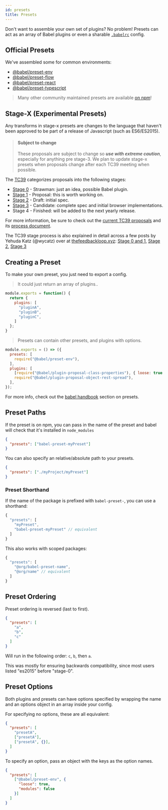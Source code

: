 ```yaml
---
id: presets
title: Presets
---
```


Don't want to assemble your own set of plugins? No problem! Presets can act as an array of Babel plugins or even a sharable [`.babelrc`](babelrc.md) config.

## Official Presets

We've assembled some for common environments:

- [@babel/preset-env](preset-env.md)
- [@babel/preset-flow](preset-flow.md)
- [@babel/preset-react](preset-react.md)
- [@babel/preset-typescript](preset-typescript.md)

> Many other community maintained presets are available [on npm](https://www.npmjs.com/search?q=babel-preset)!

## Stage-X (Experimental Presets)

Any transforms in stage-x presets are changes to the language that haven't been approved to be part of a release of Javascript (such as ES6/ES2015).

<blockquote class="babel-callout babel-callout-danger">
  <h4>Subject to change</h4>
  <p>
    These proposals are subject to change so <strong><em>use with extreme caution</em></strong>, especially for anything pre stage-3. We plan to update stage-x presets when proposals change after each TC39 meeting when possible.
  </p>
</blockquote>

The [TC39](https://github.com/tc39) categorizes proposals into the following stages:

- [Stage 0](preset-stage-0.md) - Strawman: just an idea, possible Babel plugin.
- [Stage 1](preset-stage-1.md) - Proposal: this is worth working on.
- [Stage 2](preset-stage-2.md) - Draft: initial spec.
- [Stage 3](preset-stage-3.md) - Candidate: complete spec and initial browser implementations.
- Stage 4 - Finished: will be added to the next yearly release.

For more information, be sure to check out the [current TC39 proposals](https://github.com/tc39/proposals) and its [process document](https://tc39.github.io/process-document).

The TC39 stage process is also explained in detail across a few posts by Yehuda Katz (@wycatz) over at [thefeedbackloop.xyz](https://thefeedbackloop.xyz): [Stage 0 and 1](https://thefeedbackloop.xyz/tc39-a-process-sketch-stages-0-and-1/), [Stage 2](https://thefeedbackloop.xyz/tc39-process-sketch-stage-2/), [Stage 3](https://thefeedbackloop.xyz/tc39-process-sketch-stage-3/)


## Creating a Preset

To make your own preset, you just need to export a config.

> It could just return an array of plugins..

```js
module.exports = function() {
  return {
    plugins: [
      "pluginA",
      "pluginB",
      "pluginC",
    ]
  };
}
```

> Presets can contain other presets, and plugins with options.

```js
module.exports = () => ({
  presets: [
    require("@babel/preset-env"),
  ],
  plugins: [
    [require("@babel/plugin-proposal-class-properties"), { loose: true }],
    require("@babel/plugin-proposal-object-rest-spread"),
  ],
});
```

For more info, check out the [babel handbook](https://github.com/thejameskyle/babel-handbook/blob/master/translations/en/user-handbook.md#making-your-own-preset) section on presets.

## Preset Paths

If the preset is on npm, you can pass in the name of the preset and babel will check that it's installed in `node_modules`

```json
{ 
  "presets": ["babel-preset-myPreset"]
}
```

You can also specify an relative/absolute path to your presets.

```json
{
  "presets": ["./myProject/myPreset"]
}
```

### Preset Shorthand

If the name of the package is prefixed with `babel-preset-`, you can use a shorthand:

```js
{
  "presets": [
    "myPreset",
    "babel-preset-myPreset" // equivalent
  ]
}
```

This also works with scoped packages:

```js
{
  "presets": [
  	"@org/babel-preset-name",
  	"@org/name" // equivalent
  ]
}
```

## Preset Ordering

Preset ordering is reversed (last to first).

```json
{
  "presets": [
    "a",
    "b",
    "c"
  ]
}
```

Will run in the following order: `c`, `b`, then `a`.

This was mostly for ensuring backwards compatibility, since most users listed "es2015" before "stage-0".

## Preset Options

Both plugins and presets can have options specified by wrapping the name and an options object in an array inside your config.

For specifying no options, these are all equivalent:

```json
{
  "presets": [
    "presetA",
    ["presetA"],
    ["presetA", {}],
  ]
}
```

To specify an option, pass an object with the keys as the option names.

```json
{
  "presets": [
    ["@babel/preset-env", {
      "loose": true,
      "modules": false
    }]
  ]
}
```